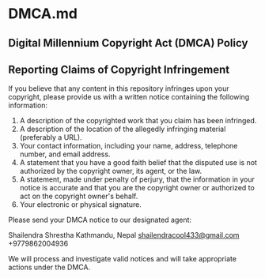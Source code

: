# DMCA.md
## Digital Millennium Copyright Act (DMCA) Policy

## Reporting Claims of Copyright Infringement

If you believe that any content in this repository infringes upon your copyright, please provide us with a written notice containing the following information:

1.  A description of the copyrighted work that you claim has been infringed.
2.  A description of the location of the allegedly infringing material (preferably a URL).
3.  Your contact information, including your name, address, telephone number, and email address.
4.  A statement that you have a good faith belief that the disputed use is not authorized by the copyright owner, its agent, or the law.
5.  A statement, made under penalty of perjury, that the information in your notice is accurate and that you are the copyright owner or authorized to act on the copyright owner's behalf.
6.  Your electronic or physical signature.

Please send your DMCA notice to our designated agent:

Shailendra Shrestha
Kathmandu, Nepal
shailendracool433@gmail.com
+9779862004936

We will process and investigate valid notices and will take appropriate actions under the DMCA.
